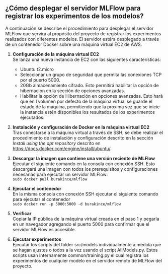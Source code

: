 ## ¿Cómo desplegar el servidor MLFlow para registrar los experimentos de los modelos?

A continuación se describe el procedimiento para desplegar el servidor MLFlow que servirá al propósito del proyecto de registrar los experimentos realizados con diferentes modelos.  El servidor estára desplegado a través de un contenedor Docker sobre una máquina virtual EC2 de AWS.

1. **Configuración de la máquina virtual EC2**  
   Se lanza una nueva instancia de EC2 con las siguientes características:  
   - Ubuntu t2.micro
   - Seleccionar un grupo de seguridad que permita las conexiones TCP por el puerto 5000.
   - 20Gb almacenamiento cifrado.  Esto permitirá habilitar la opción de hibernación en la sección de opciones avanzadas.
   - Habilitar la opción de Hibernación en opciones avanzadas.  Esto hará que en l volumen por defecto de la máquina virtual se guarde el estado de la máquina, permitiendo que la proxima vez que se inicie la instancia estén disponibles los resultados de los experimentos ejecutados.  

2. **Instalación y configuración de Docker en la máquina virtual EC2**  
   Tras conectarse a la máquina virtual a través de SSH, se debe realizar el procedimiento de instalación y configuración descrito en la sección *Install using the apt repository* descrito en https://docs.docker.com/engine/install/ubuntu/.

3. **Descargar la imagen que contiene una versión reciente de MLFlow**  
   Ejecutar el siguiente comando en la consola con conexión SSH.  Esto descargará una imagen con todos los prerequisitos y configuraciones necesarias para ejecutar un servidor MLFlow:  
   `sudo docker pull burakince/mlflow`

4. **Ejecutar el contenedor**  
   En la misma consola con conexión SSH ejecutar el siguiente comando para ejecutar el contenedor  
   `sudo docker run -p 5000:5000 -d burakince/mlflow`

5. **Verificar**  
   Copiar la IP pública de la máquina virtual creada en el paso 1 y pegarla en un navegador agregando el puerto 5000 para confirmar que el servidor MLFlow es accesible.

6. **Ejecutar experimentos**  
   Ejecutar los scripts del folder src/models individualmente a medida que se hagan ajustes o todos a la vez usando el script AllModels.py.  Estos scripts usan internamente common/training.py el cual registra los experimentos de cualquier modelo en el servidor remoto de MLFlow del proyecto.
